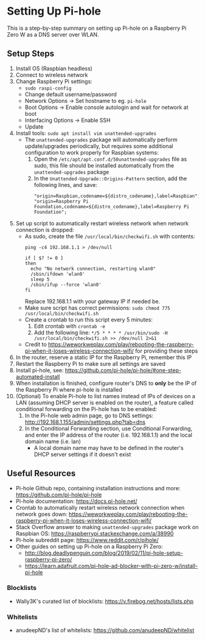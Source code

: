 # Setting Up Pi-hole

This is a step-by-step summary on setting up Pi-hole on a Raspberry Pi Zero W as a DNS server over WLAN.

## Setup Steps

1. Install OS (Raspbian headless)
1. Connect to wireless network
1. Change Raspberry Pi settings:
    - `sudo raspi-config`
    - Change default username/password
    - Network Options -> Set hostname to eg. `pi-hole`
    - Boot Options -> Enable console autologin and wait for network at boot
    - Interfacing Options -> Enable SSH
    - Update
1. Install tools: `sudo apt install vim unattended-upgrades`
    - The `unattended-upgrades` package will automatically perform update/upgrades periodically, but requires some additional configuration to work properly for Raspbian systems:
        1. Open the `/etc/apt/apt.conf.d/50unattended-upgrades` file as sudo, this file should be installed automatically from the `unattended-upgrades` package
        1. In the `Unattended-Upgrade::Origins-Pattern` section, add the following lines, and save:
            ```text
            "origin=Raspbian,codename=${distro_codename},label=Raspbian";
            "origin=Raspberry Pi Foundation,codename=${distro_codename},label=Raspberry Pi Foundation";
            ``` 
1. Set up script to automatically restart wireless network when network connection is dropped:
    - As sudo, create the file `/usr/local/bin/checkwifi.sh` with contents:
        ```shell script
        ping -c4 192.168.1.1 > /dev/null
         
        if [ $? != 0 ] 
        then
          echo "No network connection, restarting wlan0"
          /sbin/ifdown 'wlan0'
          sleep 5
          /sbin/ifup --force 'wlan0'
        fi
        ``` 
        Replace 192.168.1.1 with your gateway IP if needed be.
    - Make sure script has correct permissions: `sudo chmod 775 /usr/local/bin/checkwifi.sh`
    - Create a crontab to run this script every 5 minutes:
        1. Edit crontab with `crontab -e`
        1. Add the following line: `*/5 * * * * /usr/bin/sudo -H /usr/local/bin/checkwifi.sh >> /dev/null 2>&1`
    - Credit to https://weworkweplay.com/play/rebooting-the-raspberry-pi-when-it-loses-wireless-connection-wifi/ for providing these steps
1. In the router, reserve a static IP for the Raspberry Pi, remember this IP
1. Restart the Raspberry Pi to make sure all settings are saved
1. Install pi-hole, see: https://github.com/pi-hole/pi-hole/#one-step-automated-install
1. When installation is finished, configure router's DNS to **only** be the IP of the Raspberry Pi where pi-hole is installed
1. (Optional) To enable Pi-hole to list names instead of IPs of devices on a LAN (assuming DHCP server is enabled on the router), a feature called conditional forwarding on the Pi-hole has to be enabled:
    1. In the Pi-hole web admin page, go to DNS settings: http://192.168.1.155/admin/settings.php?tab=dns
    1. In the Conditional Forwarding section, use Conditional Forwarding, and enter the IP address of the router (i.e. 192.168.1.1) and the local domain name (i.e. lan)
        - A local domain name may have to be defined in the router's DHCP server settings if it doesn't exist  

## Useful Resources

- Pi-hole Github repo, containing installation instructions and more: https://github.com/pi-hole/pi-hole
- Pi-hole documentation: https://docs.pi-hole.net/
- Crontab to automatically restart wireless network connection when network goes down: https://weworkweplay.com/play/rebooting-the-raspberry-pi-when-it-loses-wireless-connection-wifi/
- Stack Overflow answer to making `unattended-upgrades` package work on Raspbian OS: https://raspberrypi.stackexchange.com/a/38990
- Pi-hole subreddit page: https://www.reddit.com/r/pihole/ 
- Other guides on setting up Pi-hole on a Raspberry Pi Zero:
    - http://blog.deadlypenguin.com/blog/2019/02/11/pi-hole-setup-raspberry-pi-zero/
    - https://learn.adafruit.com/pi-hole-ad-blocker-with-pi-zero-w/install-pi-hole
    
### Blocklists

- Wally3K's curated list of blocklists: https://v.firebog.net/hosts/lists.php

### Whitelists

- anudeepND's list of whitelists: https://github.com/anudeepND/whitelist
